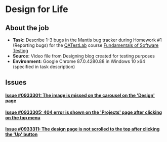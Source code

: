 # Design for Life

## About the job
- **Task:** Describe 1-3 bugs in the Mantis bug tracker during Homework #1 (Reporting bugs) for the [QATestLab](https://en.training.qatestlab.com/) course [Fundamentals of Software Testing](https://en.training.qatestlab.com/course/software-testing-fundamentals/)
- **Source:** Video file from Designing blog created for testing purposes
- **Environment:** Google Chrome 87.0.4280.88 in Windows 10 x64 (specified in task description)

## Issues
#### [Issue #0933301: The image is missed on the carousel on the 'Design' page](/Design_for_Life/files/0933301.md)

#### [Issue #0933305: 404 error is shown on the 'Projects' page after clicking on the top menu](/Design_for_Life/files/0933305.md)

#### [Issue #0933311: The design page is not scrolled to the top after clicking the 'Up' button](/Design_for_Life/files/0933311.md)
